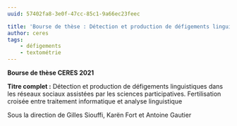 ```yaml
---
uuid: 57402fa8-3e0f-47cc-85c1-9a66ec23feec

title: 'Bourse de thèse : Détection et production de défigements linguistiques'
author: ceres
tags:
    - défigements
    - textométrie
---
```


**Bourse de thèse CERES 2021**

**Titre complet :** Détection et production de défigements linguistiques dans les réseaux sociaux assistées par les sciences participatives. Fertilisation croisée entre traitement informatique et analyse linguistique

Sous la direction de Gilles Siouffi, Karën Fort et Antoine Gautier